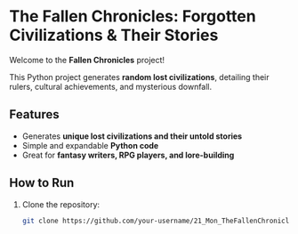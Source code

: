 # The Fallen Chronicles: Forgotten Civilizations & Their Stories

Welcome to the **Fallen Chronicles** project!

This Python project generates **random lost civilizations**, detailing their rulers, cultural achievements, and mysterious downfall.

## Features
- Generates **unique lost civilizations and their untold stories**
- Simple and expandable **Python code**
- Great for **fantasy writers, RPG players, and lore-building**

## How to Run

1. Clone the repository:
   ```bash
   git clone https://github.com/your-username/21_Mon_TheFallenChronicles.git
